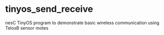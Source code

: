 # tinyos_send_receive
nesC TinyOS program to demonstrate basic wireless communication using TelosB sensor motes 
